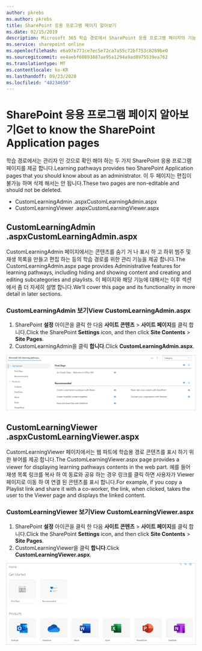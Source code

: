 ```yaml
---
author: pkrebs
ms.author: pkrebs
title: SharePoint 응용 프로그램 페이지 알아보기
ms.date: 02/15/2019
description: Microsoft 365 학습 경로에서 SharePoint 응용 프로그램 페이지의 기능에 대해 알아봅니다.
ms.service: sharepoint online
ms.openlocfilehash: e6a97e771ce7ec5e72ca7a55c72bf753c8289be0
ms.sourcegitcommit: ee4aebf60893887ae95a1294a9ad8975539ea762
ms.translationtype: MT
ms.contentlocale: ko-KR
ms.lasthandoff: 09/23/2020
ms.locfileid: "48234650"
---
```

# <a name="get-to-know-the-sharepoint-application-pages"></a><span data-ttu-id="a64e9-103">SharePoint 응용 프로그램 페이지 알아보기</span><span class="sxs-lookup"><span data-stu-id="a64e9-103">Get to know the SharePoint Application pages</span></span>

<span data-ttu-id="a64e9-104">학습 경로에서는 관리자 인 것으로 확인 해야 하는 두 가지 SharePoint 응용 프로그램 페이지를 제공 합니다.</span><span class="sxs-lookup"><span data-stu-id="a64e9-104">Learning pathways provides two SharePoint Application pages that you should know about as an administrator.</span></span> <span data-ttu-id="a64e9-105">이 두 페이지는 편집이 불가능 하며 삭제 해서는 안 됩니다.</span><span class="sxs-lookup"><span data-stu-id="a64e9-105">These two pages are non-editable and should not be deleted.</span></span> 

- <span data-ttu-id="a64e9-106">CustomLearningAdmin .aspx</span><span class="sxs-lookup"><span data-stu-id="a64e9-106">CustomLearningAdmin.aspx</span></span>
- <span data-ttu-id="a64e9-107">CustomLearningViewer .aspx</span><span class="sxs-lookup"><span data-stu-id="a64e9-107">CustomLearningViewer.aspx</span></span>

## <a name="customlearningadminaspx"></a><span data-ttu-id="a64e9-108">CustomLearningAdmin .aspx</span><span class="sxs-lookup"><span data-stu-id="a64e9-108">CustomLearningAdmin.aspx</span></span>

<span data-ttu-id="a64e9-109">CustomLearningAdmin 페이지에서는 콘텐츠를 숨기 거 나 표시 하 고 하위 범주 및 재생 목록을 만들고 편집 하는 등의 학습 경로를 위한 관리 기능을 제공 합니다.</span><span class="sxs-lookup"><span data-stu-id="a64e9-109">The CustomLearningAdmin.aspx page provides Administrative features for learning pathways, including hiding and showing content and creating and editing subcategories and playlists.</span></span> <span data-ttu-id="a64e9-110">이 페이지와 해당 기능에 대해서는 이후 섹션에서 좀 더 자세히 설명 합니다.</span><span class="sxs-lookup"><span data-stu-id="a64e9-110">We’ll cover this page and its functionality in more detail in later sections.</span></span>

### <a name="view-customlearningadminaspx"></a><span data-ttu-id="a64e9-111">CustomLearningAdmin 보기</span><span class="sxs-lookup"><span data-stu-id="a64e9-111">View CustomLearningAdmin.aspx</span></span>

1. <span data-ttu-id="a64e9-112">SharePoint **설정** 아이콘을 클릭 한 다음 **사이트 콘텐츠**  >  **사이트 페이지**를 클릭 합니다.</span><span class="sxs-lookup"><span data-stu-id="a64e9-112">Click the SharePoint **Settings** icon, and then click **Site Contents** > **Site Pages**.</span></span> 
2. <span data-ttu-id="a64e9-113">CustomLearningAdmin을 클릭 **합니다**.</span><span class="sxs-lookup"><span data-stu-id="a64e9-113">Click **CustomLearningAdmin.aspx**.</span></span> 

![cg-adminapppage.png](media/cg-adminapppage.png)

## <a name="customlearningvieweraspx"></a><span data-ttu-id="a64e9-115">CustomLearningViewer .aspx</span><span class="sxs-lookup"><span data-stu-id="a64e9-115">CustomLearningViewer.aspx</span></span>
<span data-ttu-id="a64e9-116">CustomLearningViewer 페이지에서는 웹 파트에 학습용 경로 콘텐츠를 표시 하기 위한 뷰어를 제공 합니다.</span><span class="sxs-lookup"><span data-stu-id="a64e9-116">The CustomLearningViewer.aspx page provides a viewer for displaying learning pathways contents in the web part.</span></span> <span data-ttu-id="a64e9-117">예를 들어 재생 목록 링크를 복사 하 여 동료와 공유 하는 경우 링크를 클릭 하면 사용자가 Viewer 페이지로 이동 하 여 연결 된 콘텐츠를 표시 합니다.</span><span class="sxs-lookup"><span data-stu-id="a64e9-117">For example, if you copy a Playlist link and share it with a co-worker, the link, when clicked, takes the user to the Viewer page and displays the linked content.</span></span> 

### <a name="view-customlearningvieweraspx"></a><span data-ttu-id="a64e9-118">CustomLearningViewer 보기</span><span class="sxs-lookup"><span data-stu-id="a64e9-118">View CustomLearningViewer.aspx</span></span>

1. <span data-ttu-id="a64e9-119">SharePoint **설정** 아이콘을 클릭 한 다음 **사이트 콘텐츠**  >  **사이트 페이지**를 클릭 합니다.</span><span class="sxs-lookup"><span data-stu-id="a64e9-119">Click the SharePoint **Settings** icon, and then click **Site Contents** > **Site Pages**.</span></span> 
2. <span data-ttu-id="a64e9-120">CustomLearningViewer을 클릭 **합니다**.</span><span class="sxs-lookup"><span data-stu-id="a64e9-120">Click **CustomLearningViewer.aspx**.</span></span> 

![cg-viewerapppage.png](media/cg-viewerapppage.png)

